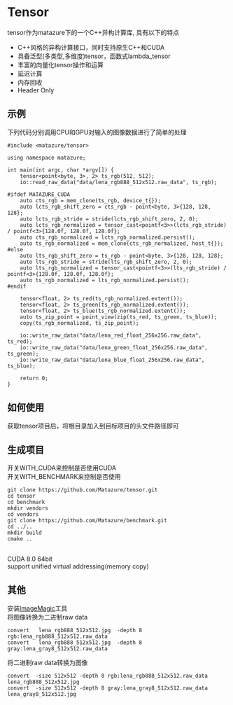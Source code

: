 # Tensor
tensor作为matazure下的一个C++异构计算库, 具有以下的特点
* C++风格的异构计算接口，同时支持原生C++和CUDA
* 具备泛型(多类型,多维度)tensor，函数式lambda_tensor
* 丰富的向量化tensor操作和运算
* 延迟计算
* 内存回收
* Header Only

## 示例
下列代码分别调用CPU和GPU对输入的图像数据进行了简单的处理
```
#include <matazure/tensor>

using namespace matazure;

int main(int argc, char *argv[]) {
	tensor<point<byte, 3>, 2> ts_rgb(512, 512);
	io::read_raw_data("data/lena_rgb888_512x512.raw_data", ts_rgb);

#ifdef MATAZURE_CUDA
	auto cts_rgb = mem_clone(ts_rgb, device_t{});
	auto lcts_rgb_shift_zero = cts_rgb - point<byte, 3>{128, 128, 128};
	auto lcts_rgb_stride = stride(lcts_rgb_shift_zero, 2, 0);
	auto lcts_rgb_normalized = tensor_cast<pointf<3>>(lcts_rgb_stride) / pointf<3>{128.0f, 128.0f, 128.0f};
	auto cts_rgb_normalized = lcts_rgb_normalized.persist();
	auto ts_rgb_normalized = mem_clone(cts_rgb_normalized, host_t{});
#else
	auto lts_rgb_shift_zero = ts_rgb - point<byte, 3>{128, 128, 128};
	auto lts_rgb_stride = stride(lts_rgb_shift_zero, 2, 0);
	auto lts_rgb_normalized = tensor_cast<pointf<3>>(lts_rgb_stride) / pointf<3>{128.0f, 128.0f, 128.0f};
	auto ts_rgb_normalized = lts_rgb_normalized.persist();
#endif

	tensor<float, 2> ts_red(ts_rgb_normalized.extent());
	tensor<float, 2> ts_green(ts_rgb_normalized.extent());
	tensor<float, 2> ts_blue(ts_rgb_normalized.extent());
	auto ts_zip_point = point_view(zip(ts_red, ts_green, ts_blue));
	copy(ts_rgb_normalized, ts_zip_point);

	io::write_raw_data("data/lena_red_float_256x256.raw_data", ts_red);
	io::write_raw_data("data/lena_green_float_256x256.raw_data", ts_green);
	io::write_raw_data("data/lena_blue_float_256x256.raw_data", ts_blue);

	return 0;
}
```

## 如何使用
获取tensor项目后，将根目录加入到目标项目的头文件路径即可

## 生成项目
开关WITH_CUDA来控制是否使用CUDA  
开关WITH_BENCHMARK来控制是否使用
```
git clone https://github.com/Matazure/tensor.git
cd tensor
cd benchmark
mkdir vendors
cd vendors
git clone https://github.com/Matazure/benchmark.git
cd ../..
mkdir build
cmake ..
```
##
CUDA 8.0 64bit  
support unified virtual addressing(memory copy)

## 其他
安装[ImageMagic](http://www.imagemagick.org/)工具  
将图像转换为二进制raw data
```
convert   lena_rgb888_512x512.jpg  -depth 8 rgb:lena_rgb888_512x512.raw_data
convert   lena_rgb888_512x512.jpg  -depth 8 gray:lena_gray8_512x512.raw_data
```
将二进制raw data转换为图像
```
convert  -size 512x512 -depth 8 rgb:lena_rgb888_512x512.raw_data lena_rgb888_512x512.jpg
convert  -size 512x512 -depth 8 gray:lena_gray8_512x512.raw_data lena_gray8_512x512.jpg
```
